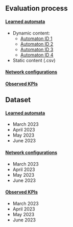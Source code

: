 Evaluation process
-----------
#### [Learned automata](https://github.com/FLSchempp/AutomAdapt/Evaluation/LearnedAutomata)
  - Dynamic content: 
    - [Automaton ID 1](https://public.flourish.studio/visualisation/14284263/)
    - [Automaton ID 2](https://public.flourish.studio/visualisation/14284560/)
    - [Automaton ID 3](https://public.flourish.studio/visualisation/14284598/)
    - [Automaton ID 4](https://public.flourish.studio/visualisation/14284688/)
  - Static content (.csv)

#### [Network configurations](https://github.com/FLSchempp/AutomAdapt/Evaluation/LearnedAutomata)

#### [Observed KPIs](https://github.com/FLSchempp/AutomAdapt/Evaluation/LearnedAutomata)

Dataset
-----------
#### [Learned automata](https://github.com/FLSchempp/AutomAdapt/Evaluation/LearnedAutomata)
  - March 2023
  - April 2023
  - May 2023
  - June 2023

#### [Network configurations](https://github.com/FLSchempp/AutomAdapt/Evaluation/LearnedAutomata)
  - March 2023
  - April 2023
  - May 2023
  - June 2023
#### [Observed KPIs](https://github.com/FLSchempp/AutomAdapt/Evaluation/LearnedAutomata)
  - March 2023
  - April 2023
  - May 2023
  - June 2023
